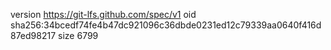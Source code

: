 version https://git-lfs.github.com/spec/v1
oid sha256:34bcedf74fe4b47dc921096c36dbde0231ed12c79339aa0640f416d87ed98217
size 6799
